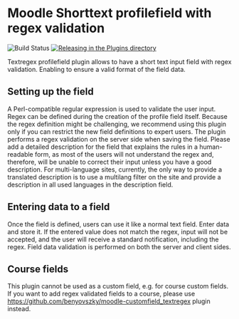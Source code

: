# Moodle Shorttext profilefield with regex validation
![Build Status](https://github.com/benyovszky/moodle-profilefield_textregex/actions/workflows/gha.yml/badge.svg?branch=main) [![Releasing in the Plugins directory](https://github.com/benyovszky/moodle-profilefield_textregex/actions/workflows/moodle-release.yml/badge.svg)](https://github.com/benyovszky/moodle-profilefield_textregex/actions/workflows/moodle-release.yml)

Textregex profilefield plugin allows to have a short text input field with regex validation. Enabling to ensure a valid format of the field data.

## Setting up the field
A Perl-compatible regular expression is used to validate the user input. Regex can be defined during the creation of the profile field itself. Because the regex definition might be challenging, we recommend using this plugin only if you can restrict the new field definitions to expert users. The plugin performs a regex validation on the server side when saving the field. Please add a detailed description for the field that explains the rules in a human-readable form, as most of the users will not understand the regex and, therefore, will be unable to correct their input unless you have a good description. For multi-language sites, currently, the only way to provide a translated description is to use a multilang filter on the site and provide a description in all used languages in the description field.

## Entering data to a field
Once the field is defined, users can use it like a normal text field. Enter data and store it. If the entered value does not match the regex, input will not be accepted, and the user will receive a standard notification, including the regex. Field data validation is performed on both the server and client sides.

## Course fields
This plugin cannot be used as a custom field, e.g. for course custom fields.
If you want to add regex validated fields to a course, please use https://github.com/benyovszky/moodle-customfield_textregex plugin instead.
